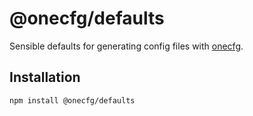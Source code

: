 # @onecfg/defaults

Sensible defaults for generating config files with
[onecfg](https://github.com/clebert/onecfg).

## Installation

```
npm install @onecfg/defaults
```
